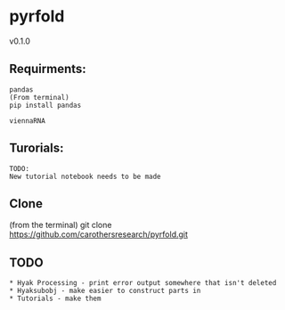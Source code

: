 pyrfold
=======
v0.1.0

## Requirments:
```
pandas
(From terminal)
pip install pandas

viennaRNA
```

## Turorials:
```
TODO:
New tutorial notebook needs to be made
```

## Clone
(from the terminal)
git clone https://github.com/carothersresearch/pyrfold.git

## TODO
```
* Hyak Processing - print error output somewhere that isn't deleted
* Hyaksubobj - make easier to construct parts in
* Tutorials - make them
```
